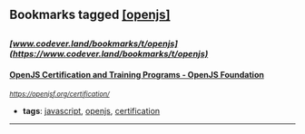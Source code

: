 ## Bookmarks tagged [[openjs]](https://www.codever.land/search?q=[openjs])

_<sup><sup>[www.codever.land/bookmarks/t/openjs](https://www.codever.land/bookmarks/t/openjs)</sup></sup>_
---
#### [OpenJS Certification and Training Programs - OpenJS Foundation](https://openjsf.org/certification/)
_<sup>https://openjsf.org/certification/</sup>_

* **tags**: [javascript](../tagged/javascript.md), [openjs](../tagged/openjs.md), [certification](../tagged/certification.md)
---
